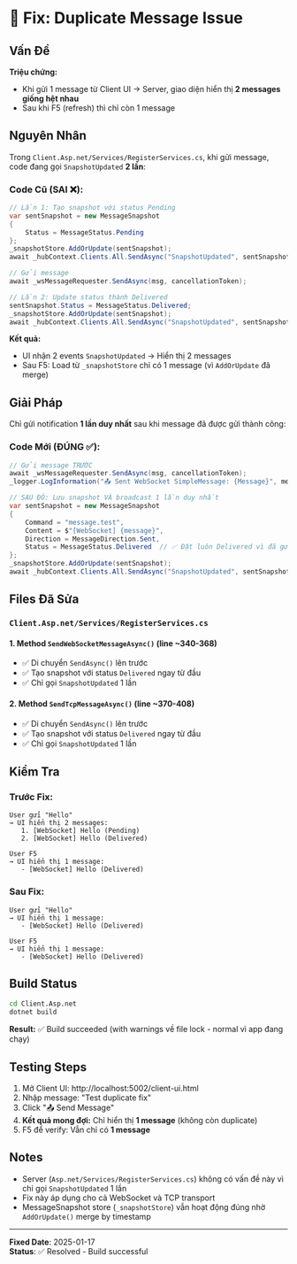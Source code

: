 # 🐛 Fix: Duplicate Message Issue

## Vấn Đề

**Triệu chứng:**
- Khi gửi 1 message từ Client UI → Server, giao diện hiển thị **2 messages giống hệt nhau**
- Sau khi F5 (refresh) thì chỉ còn 1 message

## Nguyên Nhân

Trong `Client.Asp.net/Services/RegisterServices.cs`, khi gửi message, code đang gọi `SnapshotUpdated` **2 lần**:

### Code Cũ (SAI ❌):
```csharp
// Lần 1: Tạo snapshot với status Pending
var sentSnapshot = new MessageSnapshot
{
    Status = MessageStatus.Pending
};
_snapshotStore.AddOrUpdate(sentSnapshot);
await _hubContext.Clients.All.SendAsync("SnapshotUpdated", sentSnapshot);  // ❌ Lần 1

// Gửi message
await _wsMessageRequester.SendAsync(msg, cancellationToken);

// Lần 2: Update status thành Delivered
sentSnapshot.Status = MessageStatus.Delivered;
_snapshotStore.AddOrUpdate(sentSnapshot);
await _hubContext.Clients.All.SendAsync("SnapshotUpdated", sentSnapshot);  // ❌ Lần 2
```

**Kết quả:** 
- UI nhận 2 events `SnapshotUpdated` → Hiển thị 2 messages
- Sau F5: Load từ `_snapshotStore` chỉ có 1 message (vì `AddOrUpdate` đã merge)

## Giải Pháp

Chỉ gửi notification **1 lần duy nhất** sau khi message đã được gửi thành công:

### Code Mới (ĐÚNG ✅):
```csharp
// Gửi message TRƯỚC
await _wsMessageRequester.SendAsync(msg, cancellationToken);
_logger.LogInformation("📤 Sent WebSocket SimpleMessage: {Message}", message);

// SAU ĐÓ: Lưu snapshot VÀ broadcast 1 lần duy nhất
var sentSnapshot = new MessageSnapshot
{
    Command = "message.test",
    Content = $"[WebSocket] {message}",
    Direction = MessageDirection.Sent,
    Status = MessageStatus.Delivered  // ✅ Đặt luôn Delivered vì đã gửi thành công
};
_snapshotStore.AddOrUpdate(sentSnapshot);
await _hubContext.Clients.All.SendAsync("SnapshotUpdated", sentSnapshot);  // ✅ Chỉ 1 lần
```

## Files Đã Sửa

### `Client.Asp.net/Services/RegisterServices.cs`

#### 1. Method `SendWebSocketMessageAsync()` (line ~340-368)
- ✅ Di chuyển `SendAsync()` lên trước
- ✅ Tạo snapshot với status `Delivered` ngay từ đầu
- ✅ Chỉ gọi `SnapshotUpdated` 1 lần

#### 2. Method `SendTcpMessageAsync()` (line ~370-408)
- ✅ Di chuyển `SendAsync()` lên trước
- ✅ Tạo snapshot với status `Delivered` ngay từ đầu
- ✅ Chỉ gọi `SnapshotUpdated` 1 lần

## Kiểm Tra

### Trước Fix:
```
User gửi "Hello"
→ UI hiển thị 2 messages:
   1. [WebSocket] Hello (Pending)
   2. [WebSocket] Hello (Delivered)

User F5
→ UI hiển thị 1 message:
   - [WebSocket] Hello (Delivered)
```

### Sau Fix:
```
User gửi "Hello"
→ UI hiển thị 1 message:
   - [WebSocket] Hello (Delivered)

User F5
→ UI hiển thị 1 message:
   - [WebSocket] Hello (Delivered)
```

## Build Status

```bash
cd Client.Asp.net
dotnet build
```

**Result:** ✅ Build succeeded (with warnings về file lock - normal vì app đang chạy)

## Testing Steps

1. Mở Client UI: http://localhost:5002/client-ui.html
2. Nhập message: "Test duplicate fix"
3. Click "📤 Send Message"
4. **Kết quả mong đợi:** Chỉ hiển thị **1 message** (không còn duplicate)
5. F5 để verify: Vẫn chỉ có **1 message**

## Notes

- Server (`Asp.net/Services/RegisterServices.cs`) không có vấn đề này vì chỉ gọi `SnapshotUpdated` 1 lần
- Fix này áp dụng cho cả WebSocket và TCP transport
- MessageSnapshot store (`_snapshotStore`) vẫn hoạt động đúng nhờ `AddOrUpdate()` merge by timestamp

---
**Fixed Date**: 2025-01-17  
**Status**: ✅ Resolved - Build successful
